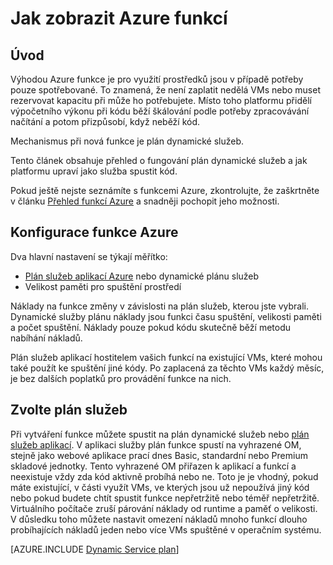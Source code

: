 <properties
   pageTitle="Jak zobrazit Azure funkce | Microsoft Azure"
   description="Vysvětlení, jak přizpůsobit funkce Azure podle potřeb vaší pracovního vytížení řízeného událostmi."
   services="functions"
   documentationCenter="na"
   authors="dariagrigoriu"
   manager="erikre"
   editor=""
   tags=""
   keywords="Azure funkcí, funkce, zpracování události, webhooks, dynamické výpočetním, bez serveru architektura"/>

<tags
   ms.service="functions"
   ms.devlang="multiple"
   ms.topic="reference"
   ms.tgt_pltfrm="multiple"
   ms.workload="na"
   ms.date="08/03/2016"
   ms.author="dariagrigoriu"/>

# <a name="how-to-scale-azure-functions"></a>Jak zobrazit Azure funkcí

## <a name="introduction"></a>Úvod

Výhodou Azure funkce je pro využití prostředků jsou v případě potřeby pouze spotřebované. To znamená, že není zaplatit nedělá VMs nebo muset rezervovat kapacitu při může ho potřebujete. Místo toho platformu přidělí výpočetního výkonu při kódu běží škálování podle potřeby zpracovávání načítání a potom přizpůsobí, když neběží kód.

Mechanismus při nová funkce je plán dynamické služeb.  

Tento článek obsahuje přehled o fungování plán dynamické služeb a jak platformu upraví jako služba spustit kód.

Pokud ještě nejste seznámíte s funkcemi Azure, zkontrolujte, že zaškrtněte v článku [Přehled funkcí Azure](functions-overview.md) a snadněji pochopit jeho možnosti.

## <a name="configure-azure-functions"></a>Konfigurace funkce Azure

Dva hlavní nastavení se týkají měřítko:

* [Plán služeb aplikací Azure](../app-service/azure-web-sites-web-hosting-plans-in-depth-overview.md) nebo dynamické plánu služeb
* Velikost paměti pro spuštění prostředí

Náklady na funkce změny v závislosti na plán služeb, kterou jste vybrali. Dynamické služby plánu náklady jsou funkci času spuštění, velikosti paměti a počet spuštění. Náklady pouze pokud kódu skutečně běží metodu nabíhání nákladů.

Plán služeb aplikací hostitelem vašich funkcí na existující VMs, které mohou také použít ke spuštění jiné kódy. Po zaplacená za těchto VMs každý měsíc, je bez dalších poplatků pro provádění funkce na nich.

## <a name="choose-a-service-plan"></a>Zvolte plán služeb

Při vytváření funkce můžete spustit na plán dynamické služeb nebo [plán služeb aplikací](../app-service/azure-web-sites-web-hosting-plans-in-depth-overview.md).
V aplikaci služby plán funkce spustí na vyhrazené OM, stejně jako webové aplikace prací dnes Basic, standardní nebo Premium skladové jednotky.
Tento vyhrazené OM přiřazen k aplikací a funkcí a neexistuje vždy zda kód aktivně probíhá nebo ne. Toto je je vhodný, pokud máte existující, v části využít VMs, ve kterých jsou už nepoužívá jiný kód nebo pokud budete chtít spustit funkce nepřetržitě nebo téměř nepřetržitě. Virtuálního počítače zruší párování náklady od runtime a paměť o velikosti. V důsledku toho můžete nastavit omezení nákladů mnoho funkcí dlouho probíhajících nákladů jeden nebo více VMs spuštěné v operačním systému.

[AZURE.INCLUDE [Dynamic Service plan](../../includes/functions-dynamic-service-plan.md)]
